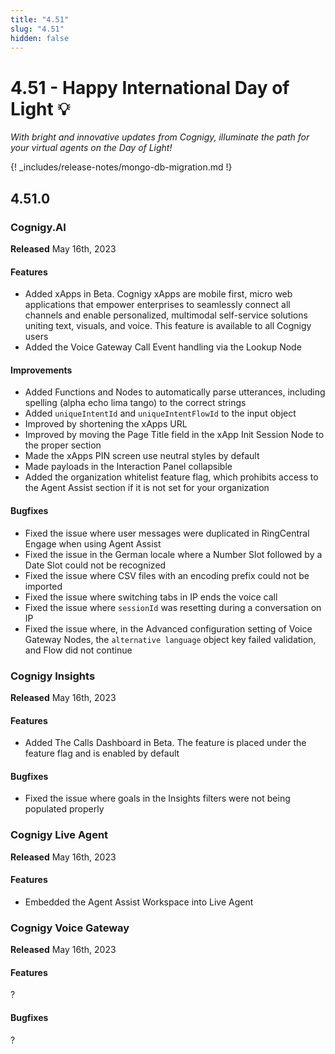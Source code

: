 ```yaml
---
title: "4.51"
slug: "4.51"
hidden: false
---
```


# 4.51 - Happy International Day of Light 💡

_With bright and innovative updates from Cognigy, illuminate the path for your virtual agents on the Day of Light!_

{! _includes/release-notes/mongo-db-migration.md !}


## 4.51.0

### Cognigy.AI

**Released** May 16th, 2023

#### Features

- Added xApps in Beta. Cognigy xApps are mobile first, micro web applications that empower enterprises to seamlessly connect all channels and enable personalized, multimodal self-service solutions uniting text, visuals, and voice. This feature is available to all Cognigy users
- Added the Voice Gateway Call Event handling via the Lookup Node

#### Improvements

- Added Functions and Nodes to automatically parse utterances, including spelling (alpha echo lima tango) to the correct strings
- Added `uniqueIntentId` and `uniqueIntentFlowId` to the input object
- Improved by shortening the xApps URL
- Improved by moving the Page Title field in the xApp Init Session Node to the proper section
- Made the xApps PIN screen use neutral styles by default
- Made payloads in the Interaction Panel collapsible
- Added the organization whitelist feature flag, which prohibits access to the Agent Assist section if it is not set for your organization

#### Bugfixes

- Fixed the issue where user messages were duplicated in RingCentral Engage when using Agent Assist
- Fixed the issue in the German locale where a Number Slot followed by a Date Slot could not be recognized
- Fixed the issue where CSV files with an encoding prefix could not be imported
- Fixed the issue where switching tabs in IP ends the voice call
- Fixed the issue where `sessionId` was resetting during a conversation on IP
- Fixed the issue where, in the Advanced configuration setting of Voice Gateway Nodes, the `alternative language` object key failed validation, and Flow did not continue

### Cognigy Insights

**Released** May 16th, 2023

#### Features

- Added The Calls Dashboard in Beta. The feature is placed under the feature flag and is enabled by default

#### Bugfixes

- Fixed the issue where goals in the Insights filters were not being populated properly

### Cognigy Live Agent

**Released** May 16th, 2023

#### Features

- Embedded the Agent Assist Workspace into Live Agent

### Cognigy Voice Gateway

**Released** May 16th, 2023

#### Features

?

#### Bugfixes

?